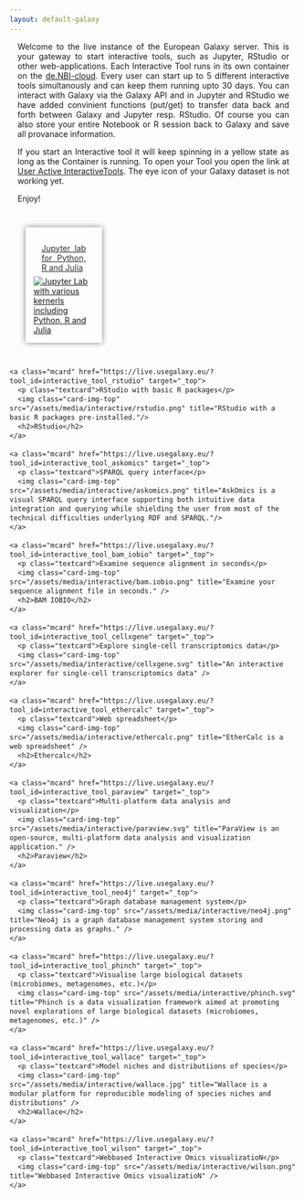 ```yaml
---
layout: default-galaxy
---
```

<style type="text/css">
#maincontainer {
width: 100% !important;
}

.mcard {
  box-shadow: 0px 0px 10px grey;
  display: flex;
  width: 21%;
  flex-direction: column;
  margin: 2em;
  padding: 1em;
}
.mcard .card-img-top {
  width: 100%;
}
.mcard h2{
  text-align: center;
  color: #333;
  padding: 0.5em;
}
.mcard:hover {
  box-shadow: 0px 0px 10px black;
}

.flex-container {
  padding: 0;
  margin: 0;
  list-style: none;

  display: -webkit-box;
  display: -moz-box;
  display: -ms-flexbox;
  display: -webkit-flex;
  display: flex;

  -webkit-flex-flow: row wrap;
  justify-content: flex-start;
}

.mcard img {
margin: auto;
}

p {
  margin: 1em;
  text-align: justify;
}

.textcard {
  margin-bottom: 0.5em;
  color: #333;
}

</style>

Welcome to the live instance of the European Galaxy server. This is your gateway to start interactive tools, such as
Jupyter, RStudio or other web-applications. Each Interactive Tool runs in its own container on the <a href="https://www.denbi.de/cloud" target="_blank">de.NBI-cloud</a>.
Every user can start up to 5 different interactive tools simultanously and can keep them running upto 30 days.
You can interact with Galaxy via the Galaxy API and in Jupyter and RStudio we have added convinient functions (put/get) to transfer data
back and forth between Galaxy and Jupyter resp. RStudio. Of course you can also store your entire Notebook or R session back to Galaxy and
save all provanace information.

If you start an Interactive tool it will keep spinning in a yellow state as long as the Container is running. To open your Tool you open the link
at <a href="https://live.usegalaxy.eu/interactivetool_entry_points/list" target="_top">User Active InteractiveTools</a>. The eye icon of your Galaxy dataset
is not working yet.

Enjoy!

<div class="flex-container">
    <a class="mcard" href="https://live.usegalaxy.eu/?tool_id=interactive_tool_jupyter_notebook" target="_top">
      <p class="textcard">Jupyter lab for Python, R and Julia</p>
      <img class="card-img-top" src="https://jupyter.org/assets/main-logo.svg" title="Jupyter Lab with various kernerls including Python, R and Julia" />
    </a>

    <a class="mcard" href="https://live.usegalaxy.eu/?tool_id=interactive_tool_rstudio" target="_top">
      <p class="textcard">RStudio with basic R packages</p>
      <img class="card-img-top" src="/assets/media/interactive/rstudio.png" title="RStudio with a basic R packages pre-installed."/>
      <h2>RStudio</h2>
    </a>

    <a class="mcard" href="https://live.usegalaxy.eu/?tool_id=interactive_tool_askomics" target="_top">
      <p class="textcard">SPARQL query interface</p>
      <img class="card-img-top" src="/assets/media/interactive/askomics.png" title="AskOmics is a visual SPARQL query interface supporting both intuitive data integration and querying while shielding the user from most of the technical difficulties underlying RDF and SPARQL."/>
    </a>

    <a class="mcard" href="https://live.usegalaxy.eu/?tool_id=interactive_tool_bam_iobio" target="_top">
      <p class="textcard">Examine sequence alignment in seconds</p>
      <img class="card-img-top" src="/assets/media/interactive/bam.iobio.png" title="Examine your sequence alignment file in seconds." />
      <h2>BAM IOBIO</h2>
    </a>

    <a class="mcard" href="https://live.usegalaxy.eu/?tool_id=interactive_tool_cellxgene" target="_top">
      <p class="textcard">Explore single-cell transcriptomics data</p>
      <img class="card-img-top" src="/assets/media/interactive/cellxgene.svg" title="An interactive explorer for single-cell transcriptomics data" />
    </a>

    <a class="mcard" href="https://live.usegalaxy.eu/?tool_id=interactive_tool_ethercalc" target="_top">
      <p class="textcard">Web spreadsheet</p>
      <img class="card-img-top" src="/assets/media/interactive/ethercalc.png" title="EtherCalc is a web spreadsheet" />
      <h2>Ethercalc</h2>
    </a>

    <a class="mcard" href="https://live.usegalaxy.eu/?tool_id=interactive_tool_paraview" target="_top">
      <p class="textcard">Multi-platform data analysis and visualization</p>
      <img class="card-img-top" src="/assets/media/interactive/paraview.svg" title="ParaView is an open-source, multi-platform data analysis and visualization application." />
      <h2>Paraview</h2>
    </a>

    <a class="mcard" href="https://live.usegalaxy.eu/?tool_id=interactive_tool_neo4j" target="_top">
      <p class="textcard">Graph database management system</p>
      <img class="card-img-top" src="/assets/media/interactive/neo4j.png" title="Neo4j is a graph database management system storing and processing data as graphs." />
    </a>

    <a class="mcard" href="https://live.usegalaxy.eu/?tool_id=interactive_tool_phinch" target="_top">
      <p class="textcard">Visualise large biological datasets (microbiomes, metagenomes, etc.)</p>
      <img class="card-img-top" src="/assets/media/interactive/phinch.svg" title="Phinch is a data visualization framework aimed at promoting novel explorations of large biological datasets (microbiomes, metagenomes, etc.)" />
    </a>

    <a class="mcard" href="https://live.usegalaxy.eu/?tool_id=interactive_tool_wallace" target="_top">
      <p class="textcard">Model niches and distributiions of species</p>
      <img class="card-img-top" src="/assets/media/interactive/wallace.jpg" title="Wallace is a modular platform for reproducible modeling of species niches and distributions" />
      <h2>Wallace</h2>
    </a>

    <a class="mcard" href="https://live.usegalaxy.eu/?tool_id=interactive_tool_wilson" target="_top">
      <p class="textcard">Webbased Interactive Omics visualizatioN</p>
      <img class="card-img-top" src="/assets/media/interactive/wilson.png" title="Webbased Interactive Omics visualizatioN" />
    </a>

</div>
